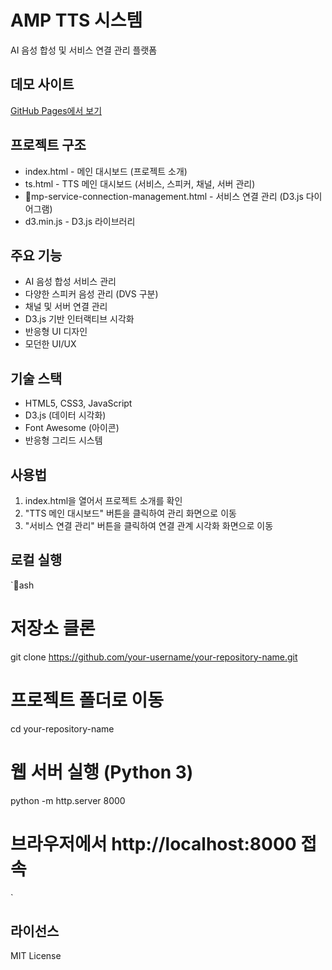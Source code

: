﻿# AMP TTS 시스템

AI 음성 합성 및 서비스 연결 관리 플랫폼

##  데모 사이트

[GitHub Pages에서 보기](https://your-username.github.io/your-repository-name)

##  프로젝트 구조

- index.html - 메인 대시보드 (프로젝트 소개)
- 	ts.html - TTS 메인 대시보드 (서비스, 스피커, 채널, 서버 관리)
- mp-service-connection-management.html - 서비스 연결 관리 (D3.js 다이어그램)
- d3.min.js - D3.js 라이브러리

##  주요 기능

-  AI 음성 합성 서비스 관리
-  다양한 스피커 음성 관리 (DVS 구분)
-  채널 및 서버 연결 관리
-  D3.js 기반 인터랙티브 시각화
-  반응형 UI 디자인
-  모던한 UI/UX

##  기술 스택

- HTML5, CSS3, JavaScript
- D3.js (데이터 시각화)
- Font Awesome (아이콘)
- 반응형 그리드 시스템

##  사용법

1. index.html을 열어서 프로젝트 소개를 확인
2. "TTS 메인 대시보드" 버튼을 클릭하여 관리 화면으로 이동
3. "서비스 연결 관리" 버튼을 클릭하여 연결 관계 시각화 화면으로 이동

##  로컬 실행

`ash
# 저장소 클론
git clone https://github.com/your-username/your-repository-name.git

# 프로젝트 폴더로 이동
cd your-repository-name

# 웹 서버 실행 (Python 3)
python -m http.server 8000

# 브라우저에서 http://localhost:8000 접속
`

##  라이선스

MIT License
